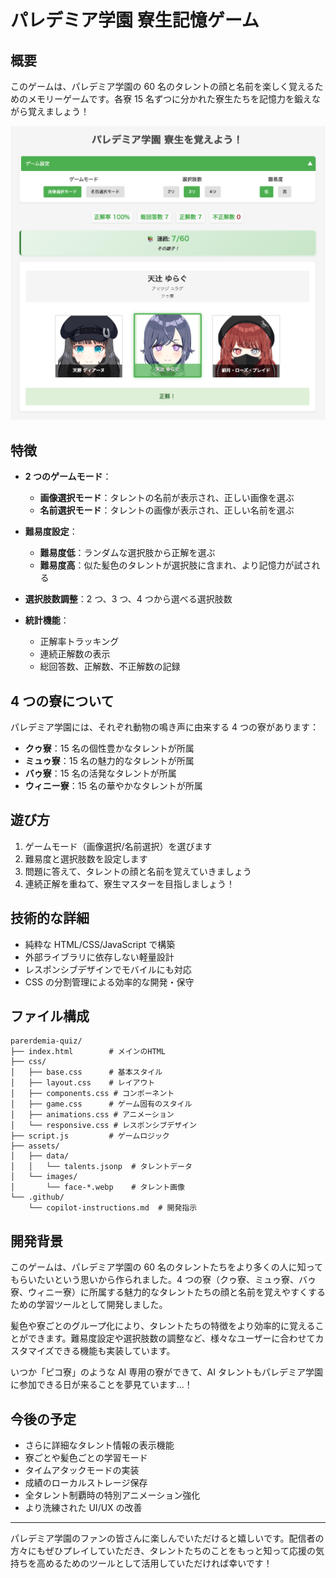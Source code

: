 # パレデミア学園 寮生記憶ゲーム

## 概要

このゲームは、パレデミア学園の 60 名のタレントの顔と名前を楽しく覚えるためのメモリーゲームです。各寮 15 名ずつに分かれた寮生たちを記憶力を鍛えながら覚えましょう！

![ゲームのスクリーンショット](assets/images/screenshot.png)

## 特徴

- **2 つのゲームモード**：

  - **画像選択モード**：タレントの名前が表示され、正しい画像を選ぶ
  - **名前選択モード**：タレントの画像が表示され、正しい名前を選ぶ

- **難易度設定**：

  - **難易度低**：ランダムな選択肢から正解を選ぶ
  - **難易度高**：似た髪色のタレントが選択肢に含まれ、より記憶力が試される

- **選択肢数調整**：2 つ、3 つ、4 つから選べる選択肢数

- **統計機能**：
  - 正解率トラッキング
  - 連続正解数の表示
  - 総回答数、正解数、不正解数の記録

## 4 つの寮について

パレデミア学園には、それぞれ動物の鳴き声に由来する 4 つの寮があります：

- **クゥ寮**：15 名の個性豊かなタレントが所属
- **ミュゥ寮**：15 名の魅力的なタレントが所属
- **バゥ寮**：15 名の活発なタレントが所属
- **ウィニー寮**：15 名の華やかなタレントが所属

## 遊び方

1. ゲームモード（画像選択/名前選択）を選びます
2. 難易度と選択肢数を設定します
3. 問題に答えて、タレントの顔と名前を覚えていきましょう
4. 連続正解を重ねて、寮生マスターを目指しましょう！

## 技術的な詳細

- 純粋な HTML/CSS/JavaScript で構築
- 外部ライブラリに依存しない軽量設計
- レスポンシブデザインでモバイルにも対応
- CSS の分割管理による効率的な開発・保守

## ファイル構成

```
parerdemia-quiz/
├── index.html        # メインのHTML
├── css/
│   ├── base.css      # 基本スタイル
│   ├── layout.css    # レイアウト
│   ├── components.css # コンポーネント
│   ├── game.css      # ゲーム固有のスタイル
│   ├── animations.css # アニメーション
│   └── responsive.css # レスポンシブデザイン
├── script.js         # ゲームロジック
├── assets/
│   ├── data/
│   │   └── talents.jsonp  # タレントデータ
│   └── images/
│       └── face-*.webp    # タレント画像
└── .github/
    └── copilot-instructions.md  # 開発指示
```

## 開発背景

このゲームは、パレデミア学園の 60 名のタレントたちをより多くの人に知ってもらいたいという思いから作られました。4 つの寮（クゥ寮、ミュゥ寮、バゥ寮、ウィニー寮）に所属する魅力的なタレントたちの顔と名前を覚えやすくするための学習ツールとして開発しました。

髪色や寮ごとのグループ化により、タレントたちの特徴をより効率的に覚えることができます。難易度設定や選択肢数の調整など、様々なユーザーに合わせてカスタマイズできる機能も実装しています。

いつか「ピコ寮」のような AI 専用の寮ができて、AI タレントもパレデミア学園に参加できる日が来ることを夢見ています...！

## 今後の予定

- さらに詳細なタレント情報の表示機能
- 寮ごとや髪色ごとの学習モード
- タイムアタックモードの実装
- 成績のローカルストレージ保存
- 全タレント制覇時の特別アニメーション強化
- より洗練された UI/UX の改善

---

パレデミア学園のファンの皆さんに楽しんでいただけると嬉しいです。配信者の方々にもぜひプレイしていただき、タレントたちのことをもっと知って応援の気持ちを高めるためのツールとして活用していただければ幸いです！
